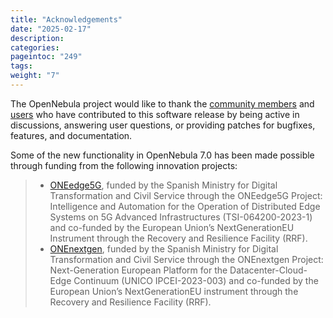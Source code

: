 ```yaml
---
title: "Acknowledgements"
date: "2025-02-17"
description:
categories:
pageintoc: "249"
tags:
weight: "7"
---
```


<a id="acknowledgements"></a>

<!--# Acknowledgements -->

The OpenNebula project would like to thank the [community members](https://github.com/OpenNebula/one/graphs/contributors) and [users](http://opennebula.io/featuredusers/) who have contributed to this software release by being active in discussions, answering user questions, or providing patches for bugfixes, features, and documentation.

Some of the new functionality in OpenNebula 7.0 has been made possible through funding from the following innovation projects:

> * [ONEedge5G](http://oneedge5g.eu), funded by the Spanish Ministry for Digital Transformation and Civil Service through the ONEedge5G Project: Intelligence and Automation for the Operation of Distributed Edge Systems on 5G Advanced Infrastructures (TSI-064200-2023-1) and co-funded by the European Union’s NextGenerationEU Instrument through the Recovery and Resilience Facility (RRF).
> * [ONEnextgen](http://onenextgen.eu), funded by the Spanish Ministry for Digital Transformation and Civil Service through the ONEnextgen Project: Next-Generation European Platform for the Datacenter-Cloud-Edge Continuum (UNICO IPCEI-2023-003) and co-funded by the European Union’s NextGenerationEU instrument through the Recovery and Resilience Facility (RRF).

